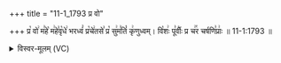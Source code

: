 +++
title = "11-1_1793 प्र वो"

+++
प्र꣡ वो꣢ म꣣हे꣡ म꣢हे꣣वृ꣡धे꣢ भरध्वं꣣ प्र꣡चे꣢तसे꣣ प्र꣡ सु꣢म꣣तिं꣡ कृ꣢णुध्वम्। वि꣡शः꣢ पू꣣र्वीः꣡ प्र च꣢꣯र चर्षणि꣣प्राः꣢ ॥ 11-1:1793 ॥

<details><summary>विस्वर-मूलम् (VC)</summary>

प्र वो महे महेवृधे भरध्वं प्रचेतसे प्र सुमतिं कृणुध्वम् । विशः पूर्वीः प्र चर चर्षणिप्राः ॥१७९३॥
</details>